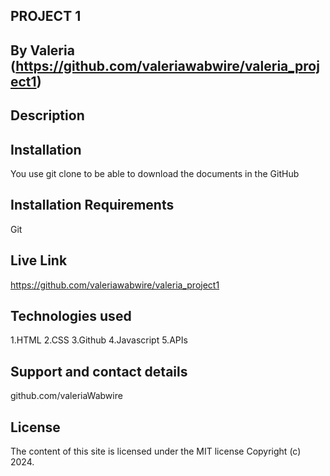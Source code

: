 ## PROJECT 1

## By Valeria (https://github.com/valeriawabwire/valeria_project1)

## Description



## Installation
You use git clone to be able to download the documents in the GitHub

## Installation Requirements
Git

## Live Link
https://github.com/valeriawabwire/valeria_project1

## Technologies used
1.HTML
 2.CSS
 3.Github
 4.Javascript
5.APIs

## Support and contact details
github.com/valeriaWabwire

## License
The content of this site is licensed under the MIT license Copyright (c) 2024.
